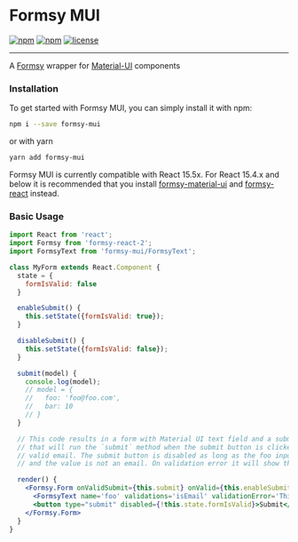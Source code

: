 # Formsy MUI

[![npm](https://img.shields.io/npm/v/formsy-mui.svg)](https://www.npmjs.com/package/formsy-mui)
[![npm](https://img.shields.io/npm/dw/formsy-mui.svg)](https://www.npmjs.com/package/formsy-mui)
[![license](https://img.shields.io/github/license/st-andrew/formsy-mui.svg)](https://github.com/st-andrew/formsy-mui)

---
A [Formsy](https://github.com/st-andrew/formsy-react-2) wrapper for [Material-UI](https://github.com/callemall/material-ui) components

### Installation

To get started with Formsy MUI, you can simply install it with npm:

```bash
npm i --save formsy-mui
```

or with yarn

```bash
yarn add formsy-mui
```

Formsy MUI is currently compatible with React 15.5x. For React 15.4.x and below it is recommended that you install [formsy-material-ui](https://github.com/mbrookes/formsy-material-ui) and [formsy-react](https://github.com/christianalfoni/formsy-react) instead.

### Basic Usage

```jsx
import React from 'react';
import Formsy from 'formsy-react-2';
import FormsyText from 'formsy-mui/FormsyText';

class MyForm extends React.Component {
  state = {
    formIsValid: false
  }

  enableSubmit() {
    this.setState({formIsValid: true});
  }

  disableSubmit() {
    this.setState({formIsValid: false});
  }

  submit(model) {
    console.log(model);
    // model = {
    //   foo: 'foo@foo.com',
    //   bar: 10
    // }
  }

  // This code results in a form with Material UI text field and a submit button 
  // that will run the `submit` method when the submit button is clicked with a 
  // valid email. The submit button is disabled as long as the foo input is empty 
  // and the value is not an email. On validation error it will show the error message.

  render() {
    <Formsy.Form onValidSubmit={this.submit} onValid={this.enableSubmit} onInvalid={this.disableSubmit}>
      <FormsyText name='foo' validations='isEmail' validationError='This is not a valid email' required />
      <button type="submit" disabled={!this.state.formIsValid}>Submit</button>
    </Formsy.Form>
  }
}
```
